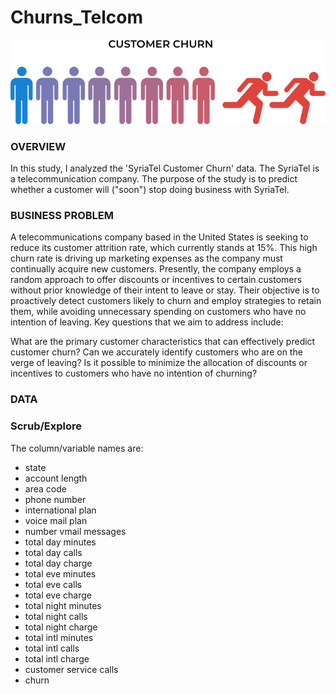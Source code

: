 # Churns_Telcom
![churn](https://github.com/Julez89/dsc-phase-3-project-v2-3/blob/main/images/churn.png)
### OVERVIEW 
In this study, I analyzed the 'SyriaTel Customer Churn' data. The SyriaTel is a telecommunication company. The purpose of the study is to predict whether a customer will ("soon") stop doing business with SyriaTel.
### BUSINESS PROBLEM
A telecommunications company based in the United States is seeking to reduce its customer attrition rate, which currently stands at 15%. This high churn rate is driving up marketing expenses as the company must continually acquire new customers. Presently, the company employs a random approach to offer discounts or incentives to certain customers without prior knowledge of their intent to leave or stay. Their objective is to proactively detect customers likely to churn and employ strategies to retain them, while avoiding unnecessary spending on customers who have no intention of leaving. Key questions that we aim to address include:

What are the primary customer characteristics that can effectively predict customer churn?
Can we accurately identify customers who are on the verge of leaving?
Is it possible to minimize the allocation of discounts or incentives to customers who have no intention of churning?
### DATA
### Scrub/Explore

The column/variable names are:
* state            
* account length
* area code
* phone number 
* international plan
* voice mail plan
* number vmail messages
* total day minutes
* total day calls
* total day charge
* total eve minutes
* total eve calls
* total eve charge
* total night minutes
* total night calls
* total night charge
* total intl minutes
* total intl calls
* total intl charge
* customer service calls
* churn










